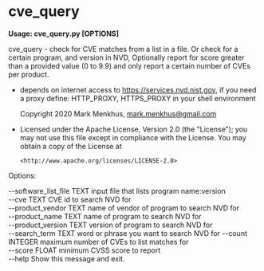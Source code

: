 # cve_query

**Usage: cve_query.py [OPTIONS]**

  cve_query - check for CVE matches from a list in a file. Or check for a
  certain program, and version in NVD,  Optionally report for score greater
  than a provided value (0 to 9.9) and only report a certain number of CVEs
  per product.  

* depends on internet access to https://services.nvd.nist.gov, if you
need a proxy define:     HTTP_PROXY, HTTPS_PROXY in your shell
environment

  Copyright 2020 Mark Menkhus, mark.menkhus@gmail.com

* Licensed under the Apache License, Version 2.0 (the "License"); you may
  not use this file except in compliance with the License. You may obtain a
  copy of the License at  

      <http://www.apache.org/licenses/LICENSE-2.0>

Options:  

  --software_list_file TEXT  input file that lists program name:version  
  --cve TEXT                 CVE id to search NVD for  
  --product_vendor TEXT      name of vendor of program to search NVD for  
  --product_name TEXT        name of program to search NVD for  
  --product_version TEXT     version of program to search NVD for  
  --search_term TEXT         word or phrase you want to search NVD for 
  --count INTEGER            maximum number of CVEs to list matches for  
  --score FLOAT              minimum CVSS score to report  
  --help                     Show this message and exit.  
